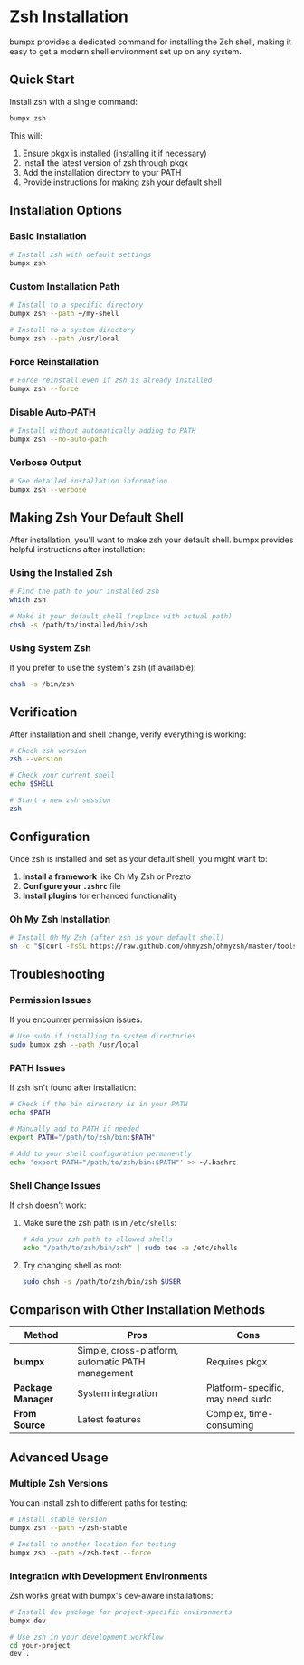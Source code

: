 # Zsh Installation

bumpx provides a dedicated command for installing the Zsh shell, making it easy to get a modern shell environment set up on any system.

## Quick Start

Install zsh with a single command:

```bash
bumpx zsh
```

This will:
1. Ensure pkgx is installed (installing it if necessary)
2. Install the latest version of zsh through pkgx
3. Add the installation directory to your PATH
4. Provide instructions for making zsh your default shell

## Installation Options

### Basic Installation

```bash
# Install zsh with default settings
bumpx zsh
```

### Custom Installation Path

```bash
# Install to a specific directory
bumpx zsh --path ~/my-shell

# Install to a system directory
bumpx zsh --path /usr/local
```

### Force Reinstallation

```bash
# Force reinstall even if zsh is already installed
bumpx zsh --force
```

### Disable Auto-PATH

```bash
# Install without automatically adding to PATH
bumpx zsh --no-auto-path
```

### Verbose Output

```bash
# See detailed installation information
bumpx zsh --verbose
```

## Making Zsh Your Default Shell

After installation, you'll want to make zsh your default shell. bumpx provides helpful instructions after installation:

### Using the Installed Zsh

```bash
# Find the path to your installed zsh
which zsh

# Make it your default shell (replace with actual path)
chsh -s /path/to/installed/bin/zsh
```

### Using System Zsh

If you prefer to use the system's zsh (if available):

```bash
chsh -s /bin/zsh
```

## Verification

After installation and shell change, verify everything is working:

```bash
# Check zsh version
zsh --version

# Check your current shell
echo $SHELL

# Start a new zsh session
zsh
```

## Configuration

Once zsh is installed and set as your default shell, you might want to:

1. **Install a framework** like Oh My Zsh or Prezto
2. **Configure your `.zshrc`** file
3. **Install plugins** for enhanced functionality

### Oh My Zsh Installation

```bash
# Install Oh My Zsh (after zsh is your default shell)
sh -c "$(curl -fsSL https://raw.github.com/ohmyzsh/ohmyzsh/master/tools/install.sh)"
```

## Troubleshooting

### Permission Issues

If you encounter permission issues:

```bash
# Use sudo if installing to system directories
sudo bumpx zsh --path /usr/local
```

### PATH Issues

If zsh isn't found after installation:

```bash
# Check if the bin directory is in your PATH
echo $PATH

# Manually add to PATH if needed
export PATH="/path/to/zsh/bin:$PATH"

# Add to your shell configuration permanently
echo 'export PATH="/path/to/zsh/bin:$PATH"' >> ~/.bashrc
```

### Shell Change Issues

If `chsh` doesn't work:

1. Make sure the zsh path is in `/etc/shells`:
   ```bash
   # Add your zsh path to allowed shells
   echo "/path/to/zsh/bin/zsh" | sudo tee -a /etc/shells
   ```

2. Try changing shell as root:
   ```bash
   sudo chsh -s /path/to/zsh/bin/zsh $USER
   ```

## Comparison with Other Installation Methods

| Method | Pros | Cons |
|--------|------|------|
| **bumpx** | Simple, cross-platform, automatic PATH management | Requires pkgx |
| **Package Manager** | System integration | Platform-specific, may need sudo |
| **From Source** | Latest features | Complex, time-consuming |

## Advanced Usage

### Multiple Zsh Versions

You can install zsh to different paths for testing:

```bash
# Install stable version
bumpx zsh --path ~/zsh-stable

# Install to another location for testing
bumpx zsh --path ~/zsh-test --force
```

### Integration with Development Environments

Zsh works great with bumpx's dev-aware installations:

```bash
# Install dev package for project-specific environments
bumpx dev

# Use zsh in your development workflow
cd your-project
dev .
```
